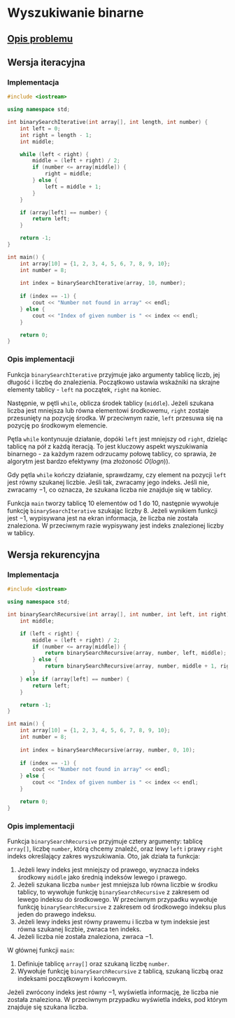 # Wyszukiwanie binarne

## [Opis problemu](../../../../algorithms/searching/binary-search.md)


## Wersja iteracyjna

### Implementacja

```cpp linenums="1"
#include <iostream>

using namespace std;

int binarySearchIterative(int array[], int length, int number) {
    int left = 0;
    int right = length - 1;
    int middle;

    while (left < right) {
        middle = (left + right) / 2;
        if (number <= array[middle]) {
            right = middle;
        } else {
            left = middle + 1;
        }
    }

    if (array[left] == number) {
        return left;
    }

    return -1;
}

int main() {
    int array[10] = {1, 2, 3, 4, 5, 6, 7, 8, 9, 10};
    int number = 8;
    
    int index = binarySearchIterative(array, 10, number);
    
    if (index == -1) {
        cout << "Number not found in array" << endl;
    } else {
        cout << "Index of given number is " << index << endl;
    }

    return 0;
}
```


### Opis implementacji

Funkcja `binarySearchIterative` przyjmuje jako argumenty tablicę liczb, jej długość i liczbę do znalezienia. Początkowo ustawia wskaźniki na skrajne elementy tablicy - `left` na początek, `right` na koniec.

Następnie, w pętli `while`, oblicza środek tablicy (`middle`). Jeżeli szukana liczba jest mniejsza lub równa elementowi środkowemu, `right` zostaje przesunięty na pozycję środka. W przeciwnym razie, `left` przesuwa się na pozycję po środkowym elemencie.

Pętla `while` kontynuuje działanie, dopóki `left` jest mniejszy od `right`, dzieląc tablicę na pół z każdą iteracją. To jest kluczowy aspekt wyszukiwania binarnego - za każdym razem odrzucamy połowę tablicy, co sprawia, że algorytm jest bardzo efektywny (ma złożoność $O(log n)$).

Gdy pętla `while` kończy działanie, sprawdzamy, czy element na pozycji `left` jest równy szukanej liczbie. Jeśli tak, zwracamy jego indeks. Jeśli nie, zwracamy $-1$, co oznacza, że szukana liczba nie znajduje się w tablicy.

Funkcja `main` tworzy tablicę $10$ elementów od $1$ do $10$, następnie wywołuje funkcję `binarySearchIterative` szukając liczby $8$. Jeżeli wynikiem funkcji jest $-1$, wypisywana jest na ekran informacja, że liczba nie została znaleziona. W przeciwnym razie wypisywany jest indeks znalezionej liczby w tablicy.

## Wersja rekurencyjna

### Implementacja

```cpp linenums="1"
#include <iostream>

using namespace std;

int binarySearchRecursive(int array[], int number, int left, int right) {
    int middle;

    if (left < right) {
        middle = (left + right) / 2;
        if (number <= array[middle]) {
            return binarySearchRecursive(array, number, left, middle);
        } else {
            return binarySearchRecursive(array, number, middle + 1, right);
        }
    } else if (array[left] == number) {
        return left;
    }

    return -1;
}

int main() {
    int array[10] = {1, 2, 3, 4, 5, 6, 7, 8, 9, 10};
    int number = 8;
    
    int index = binarySearchRecursive(array, number, 0, 10);
    
    if (index == -1) {
        cout << "Number not found in array" << endl;
    } else {
        cout << "Index of given number is " << index << endl;
    }

    return 0;
}
```


### Opis implementacji

Funkcja `binarySearchRecursive` przyjmuje cztery argumenty: tablicę `array[]`, liczbę `number`, którą chcemy znaleźć, oraz lewy `left` i prawy `right` indeks określający zakres wyszukiwania. Oto, jak działa ta funkcja:

1. Jeżeli lewy indeks jest mniejszy od prawego, wyznacza indeks środkowy `middle` jako średnią indeksów lewego i prawego.
2. Jeżeli szukana liczba `number` jest mniejsza lub równa liczbie w środku tablicy, to wywołuje funkcję `binarySearchRecursive` z zakresem od lewego indeksu do środkowego. W przeciwnym przypadku wywołuje funkcję `binarySearchRecursive` z zakresem od środkowego indeksu plus jeden do prawego indeksu.
3. Jeżeli lewy indeks jest równy prawemu i liczba w tym indeksie jest równa szukanej liczbie, zwraca ten indeks.
4. Jeżeli liczba nie została znaleziona, zwraca $-1$.

W głównej funkcji `main`:

1. Definiuje tablicę `array[]` oraz szukaną liczbę `number`.
2. Wywołuje funkcję `binarySearchRecursive` z tablicą, szukaną liczbą oraz indeksami początkowym i końcowym.

Jeżeli zwrócony indeks jest równy $-1$, wyświetla informację, że liczba nie została znaleziona. W przeciwnym przypadku wyświetla indeks, pod którym znajduje się szukana liczba.
